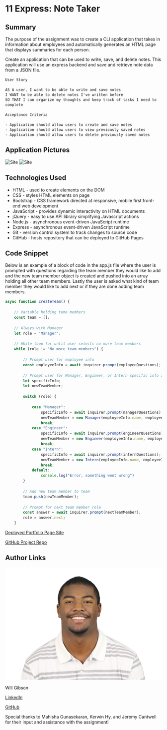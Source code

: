 # 11 Express: Note Taker

## Summary 

The purpose of the assignment was to create a CLI application that takes in information about employees and automatically generates an HTML page that displays summaries for each person.

Create an application that can be used to write, save, and delete notes. This application will use an express backend and save and retrieve note data from a JSON file.

```
User Story

AS A user, I want to be able to write and save notes
I WANT to be able to delete notes I've written before
SO THAT I can organize my thoughts and keep track of tasks I need to complete

Acceptance Criteria

- Application should allow users to create and save notes
- Application should allow users to view previously saved notes
- Application should allow users to delete previously saved notes
```

## Application Pictures

![Site](#)
![Site](#)

## Technologies Used

- HTML - used to create elements on the DOM
- CSS - styles HTML elements on page
- Bootstrap - CSS framework directed at responsive, mobile first front-end web development
- JavaScript - provides dynamic interactivity on HTML documents
- jQuery - easy to use API library simplifying Javascript actions
- Node.js - asynchronous event-driven JavaScript runtime
- Express - asynchronous event-driven JavaScript runtime
- Git - version control system to track changes to source code
- GitHub - hosts repository that can be deployed to GitHub Pages

## Code Snippet

Below is an example of a block of code in the app.js file where the user is prompted with questions regarding the team member they would like to add and the new team member object is created and pushed into an array holding all other team members. Lastly the user is asked what kind of team member they would like to add next or if they are done adding team members. 

```js
async function createTeam() {
    
    // Variable holding tema members
    const team = [];
    
    // Always with Manager
    let role = "Manager";
    
    // While loop for until user selects no more team members
    while (role != "No more team members") {
        
        // Prompt user for employee info
        const employeeInfo = await inquirer.prompt(employeeQuestions);
        
        // Prompt user for Manager, Engineer, or Intern specific info and create new team member with constructor function of selected subclass
        let specificInfo;
        let newTeamMember;

        switch (role) {

            case "Manager":
                specificInfo = await inquirer.prompt(managerQuestions);
                newTeamMember = new Manager(employeeInfo.name, employeeInfo.id, employeeInfo.email, specificInfo.officeNumber);
                break;
            case "Engineer":
                specificInfo = await inquirer.prompt(engineerQuestions);
                newTeamMember = new Engineer(employeeInfo.name, employeeInfo.id, employeeInfo.email, specificInfo.github);
                break;
            case "Intern":
                specificInfo = await inquirer.prompt(internQuestions);
                newTeamMember = new Intern(employeeInfo.name, employeeInfo.id, employeeInfo.email, specificInfo.school);
                break;
            default:
                console.log("Error, something went wrong")    
        }

        // Add new team member to team
        team.push(newTeamMember);

        // Prompt for next team member role
        const answer = await inquirer.prompt(nextTeamMember);
        role = answer.next;
    }
```

[Deployed Portfolio Page Site](#)

[GitHub Project Repo](https://github.com/wtgibson/11-note-taker)

## Author Links

![Site](images/william-gibson-jr-photo.jpg)

Will Gibson

[LinkedIn](https://www.linkedin.com/in/wtgibson/)

[GitHub](https://github.com/wtgibson)

Special thanks to Mahisha Gunasekaran, Kerwin Hy, and Jeremy Cantwell for their input and assistance with the assignment!